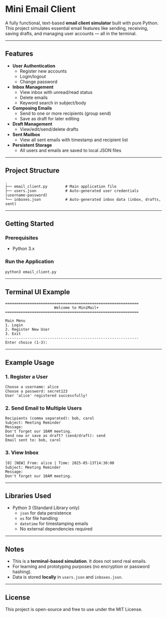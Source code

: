 # Mini Email Client

A fully functional, text-based **email client simulator** built with pure Python.  
This project simulates essential email features like sending, receiving, saving drafts, and managing user accounts — all in the terminal.

---

## Features

- **User Authentication**
  - Register new accounts
  - Login/logout
  - Change password
- **Inbox Management**
  - View inbox with unread/read status
  - Delete emails
  - Keyword search in subject/body
- **Composing Emails**
  - Send to one or more recipients (group send)
  - Save as draft for later editing
- **Draft Management**
  - View/edit/send/delete drafts
- **Sent Mailbox**
  - View all sent emails with timestamp and recipient list
- **Persistent Storage**
  - All users and emails are saved to local JSON files

---

## Project Structure

```
.
├── email_client.py        # Main application file
├── users.json             # Auto-generated user credentials (username-password)
└── inboxes.json           # Auto-generated inbox data (inbox, drafts, sent)
```

---

## Getting Started

### Prerequisites

- Python 3.x

### Run the Application

```bash
python3 email_client.py
```

---

## Terminal UI Example

```
============================================================
                      Welcome to MiniMail+                  
============================================================

Main Menu
1. Login
2. Register New User
3. Exit
------------------------------------------------------------
Enter choice (1-3): 
```

---

## Example Usage

### 1. Register a User

```
Choose a username: alice
Choose a password: secret123
User 'alice' registered successfully!
```

### 2. Send Email to Multiple Users

```
Recipients (comma separated): bob, carol
Subject: Meeting Reminder
Message:
Don't forget our 10AM meeting.
Send now or save as draft? (send/draft): send
Email sent to: bob, carol
```

### 3. View Inbox

```
[0] [NEW] From: alice | Time: 2025-05-13T14:30:00
Subject: Meeting Reminder
Message:
Don't forget our 10AM meeting.
```

---

## Libraries Used

- Python 3 (Standard Library only)
  - `json` for data persistence
  - `os` for file handling
  - `datetime` for timestamping emails
  - No external dependencies required

---

## Notes

- This is a **terminal-based simulation**. It does not send real emails.
- For learning and prototyping purposes (no encryption or password hashing).
- Data is stored **locally** in `users.json` and `inboxes.json`.

---

## License

This project is open-source and free to use under the MIT License.